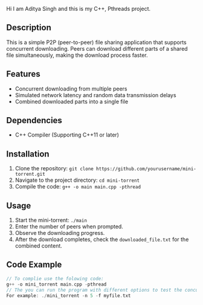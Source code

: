 Hi I am Aditya Singh and this is my C++, Pthreads project.
## Description
This is a simple P2P (peer-to-peer) file sharing application that supports concurrent downloading. Peers can download different parts of a shared file simultaneously, making the download process faster.

## Features
- Concurrent downloading from multiple peers
- Simulated network latency and random data transmission delays
- Combined downloaded parts into a single file

## Dependencies
- C++ Compiler (Supporting C++11 or later)

## Installation
1. Clone the repository: `git clone https://github.com/yourusername/mini-torrent.git`
2. Navigate to the project directory: `cd mini-torrent`
3. Compile the code: `g++ -o main main.cpp -pthread`

## Usage
1. Start the mini-torrent: `./main`
2. Enter the number of peers when prompted.
3. Observe the downloading progress.
4. After the download completes, check the `downloaded_file.txt` for the combined content.

## Code Example
```cpp
// To complie use the folowing code:
g++ -o mini_torrent main.cpp -pthread
// The you can run the program with different options to test the concurrent downloading functionality.
For example: ./mini_torrent -n 5 -f myfile.txt

